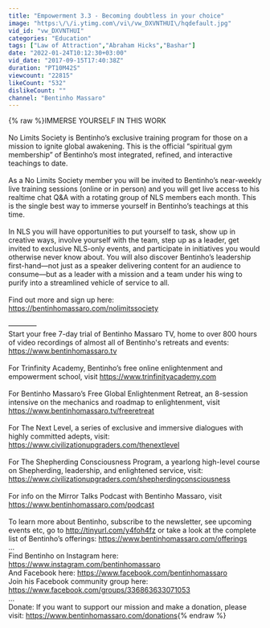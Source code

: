 ```yaml
---
title: "Empowerment 3.3 - Becoming doubtless in your choice"
image: "https:\/\/i.ytimg.com\/vi\/vw_DXVNTHUI\/hqdefault.jpg"
vid_id: "vw_DXVNTHUI"
categories: "Education"
tags: ["Law of Attraction","Abraham Hicks","Bashar"]
date: "2022-01-24T10:12:30+03:00"
vid_date: "2017-09-15T17:40:38Z"
duration: "PT10M42S"
viewcount: "22815"
likeCount: "532"
dislikeCount: ""
channel: "Bentinho Massaro"
---
```

{% raw %}IMMERSE YOURSELF IN THIS WORK<br /><br />No Limits Society is Bentinho’s exclusive training program for those on a mission to ignite global awakening. This is the official “spiritual gym membership” of Bentinho’s most integrated, refined, and interactive teachings to date.<br /> <br />As a No Limits Society member you will be invited to Bentinho’s near-weekly live training sessions (online or in person) and you will get live access to his realtime chat Q&amp;A with a rotating group of NLS members each month. This is the single best way to immerse yourself in Bentinho’s teachings at this time. <br /><br />In NLS you will have opportunities to put yourself to task, show up in creative ways, involve yourself with the team, step up as a leader, get invited to exclusive NLS-only events, and participate in initiatives you would otherwise never know about. You will also discover Bentinho’s leadership first-hand—not just as a speaker delivering content for an audience to consume—but as a leader with a mission and a team under his wing to purify into a streamlined vehicle of service to all.<br /> <br />Find out more and sign up here: <br /><a rel="nofollow" target="blank" href="https://bentinhomassaro.com/nolimitssociety">https://bentinhomassaro.com/nolimitssociety</a><br /><br />————<br />Start your free 7-day trial of Bentinho Massaro TV, home to over 800 hours of video recordings of almost all of Bentinho's retreats and events: <a rel="nofollow" target="blank" href="https://www.bentinhomassaro.tv">https://www.bentinhomassaro.tv</a><br /><br />For Trinfinity Academy, Bentinho’s free online enlightenment and empowerment school, visit <a rel="nofollow" target="blank" href="https://www.trinfinityacademy.com">https://www.trinfinityacademy.com</a> <br /><br />For Bentinho Massaro’s Free Global Enlightenment Retreat, an 8-session intensive on the mechanics and roadmap to enlightenment, visit <a rel="nofollow" target="blank" href="https://www.bentinhomassaro.tv/freeretreat">https://www.bentinhomassaro.tv/freeretreat</a> <br /><br />For The Next Level, a series of exclusive and immersive dialogues with highly committed adepts, visit: <a rel="nofollow" target="blank" href="https://www.civilizationupgraders.com/thenextlevel">https://www.civilizationupgraders.com/thenextlevel</a> <br /><br />For The Shepherding Consciousness Program, a yearlong high-level course on Shepherding, leadership, and enlightened service, visit: <a rel="nofollow" target="blank" href="https://www.civilizationupgraders.com/shepherdingconsciousness">https://www.civilizationupgraders.com/shepherdingconsciousness</a> <br /><br />For info on the Mirror Talks Podcast with Bentinho Massaro, visit <a rel="nofollow" target="blank" href="https://www.bentinhomassaro.com/podcast">https://www.bentinhomassaro.com/podcast</a><br /><br />To learn more about Bentinho, subscribe to the newsletter, see upcoming events etc, go to <a rel="nofollow" target="blank" href="http://tinyurl.com/y4foh4fz">http://tinyurl.com/y4foh4fz</a> or take a look at the complete list of Bentinho’s offerings: <a rel="nofollow" target="blank" href="https://www.bentinhomassaro.com/offerings">https://www.bentinhomassaro.com/offerings</a> <br />...<br />Find Bentinho on Instagram here: <a rel="nofollow" target="blank" href="https://www.instagram.com/bentinhomassaro">https://www.instagram.com/bentinhomassaro</a> <br />And Facebook here: <a rel="nofollow" target="blank" href="https://www.facebook.com/bentinhomassaro">https://www.facebook.com/bentinhomassaro</a> <br />Join his Facebook community group here: <a rel="nofollow" target="blank" href="https://www.facebook.com/groups/336863633071053">https://www.facebook.com/groups/336863633071053</a><br />...<br />Donate: If you want to support our mission and make a donation, please visit: <a rel="nofollow" target="blank" href="https://www.bentinhomassaro.com/donations">https://www.bentinhomassaro.com/donations</a>{% endraw %}
